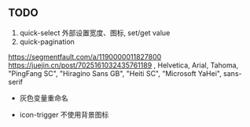 ## TODO

1. quick-select 外部设置宽度、图标, set/get value
2. quick-pagination

https://segmentfault.com/a/1190000011827800
https://juejin.cn/post/7025161032435761189 , Helvetica, Arial, Tahoma, "PingFang
SC", "Hiragino Sans GB", "Heiti SC", "Microsoft YaHei", sans-serif

- 灰色变量重命名

- icon-trigger 不使用背景图标
